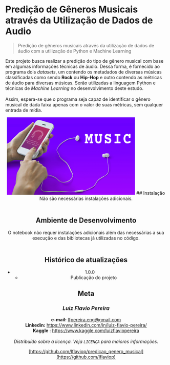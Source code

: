 # Predição de Gêneros Musicais através da Utilização de Dados de Audio
> Predição de gêneros musicais através da utilização de dados de áudio com a utilização de Python e Machine Learning

Este projeto busca realizar a predição do tipo de gênero musical com base em algumas informações técnicas de áudio. Dessa forma, é fornecido ao programa dois _datasets_, um contendo os metadados de diversas músicas classificadas como sendo **Rock** ou **Hip-Hop** e outro contendo as métricas de áudio para diversas músicas. Serão utilizadas a linguagem Python e técnicas de _Machine Learning_ no desenvolvimento deste estudo.<br><br>Assim, espera-se que o programa seja capaz de identificar o gênero musical de dada faixa apenas com o valor de suas métricas, sem qualquer entrada de mídia.

<center><img src="images/music_headphone.jpg" alt="drawing" width="400"/>
## Instalação
Não são necessárias instalações adicionais.<br><br>

## Ambiente de Desenvolvimento
O notebook não requer instalações adicionais além das necessárias a sua execução e das bibliotecas já utilizadas no código.<br><br>


## Histórico de atualizações
* 1.0.0
    * Publicação do projeto

## Meta

### **_Luiz Flavio Pereira_**<br>
**e-mail:** lfpereira.eng@gmail.com<br>
**Linkedin:** <https://www.linkedin.com/in/luiz-flavio-pereira/><br>
**Kaggle** : <https://www.kaggle.com/luizflaviopereira>
<br><br>_Distribuído sobre a licença. Veja `LICENÇA` para maiores informações._

[https://github.com/lflaviop/predicao_genero_musical](https://github.com/lflaviop)